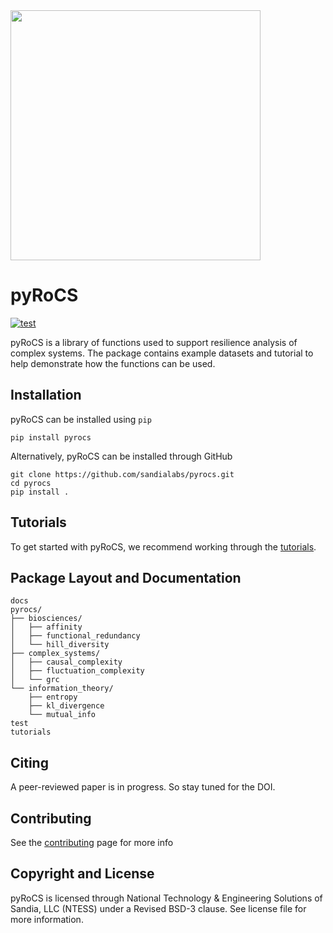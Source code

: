 <img src="docs/_static/pyrocs-icon-1.png" width="400"/>

# pyRoCS
[![test](https://github.com/sandialabs/pyrocs/actions/workflows/test.yml/badge.svg)](https://github.com/sandialabs/pyrocs/actions/workflows/test.yml)

pyRoCS is a library of functions used to support resilience analysis of complex systems. The package contains example datasets and tutorial to help demonstrate how the functions can be used. 

## Installation
pyRoCS can be installed using `pip`

    pip install pyrocs

Alternatively, pyRoCS can be installed through GitHub

    git clone https://github.com/sandialabs/pyrocs.git
    cd pyrocs
    pip install .

## Tutorials
To get started with pyRoCS, we recommend working through the [tutorials](https://sandialabs.github.io/pyrocs/tutorials.html).


## Package Layout and Documentation
```
docs
pyrocs/
├── biosciences/
│   ├── affinity
│   ├── functional_redundancy
│   └── hill_diversity
├── complex_systems/
│   ├── causal_complexity
│   ├── fluctuation_complexity
│   └── grc
└── information_theory/
    ├── entropy
    ├── kl_divergence
    └── mutual_info
test
tutorials
```

## Citing
A peer-reviewed paper is in progress. So stay tuned for the DOI.

## Contributing
See the [contributing](https://sandialabs.github.io/pyrocs/contributing.html) page for more info

## Copyright and License
pyRoCS is licensed through National Technology & Engineering Solutions of Sandia, LLC (NTESS) under a Revised BSD-3 clause. See license file for more information.
